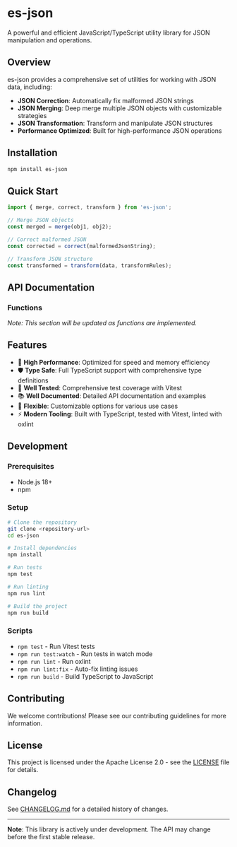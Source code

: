 # es-json

A powerful and efficient JavaScript/TypeScript utility library for JSON manipulation and operations.

## Overview

es-json provides a comprehensive set of utilities for working with JSON data, including:

- **JSON Correction**: Automatically fix malformed JSON strings
- **JSON Merging**: Deep merge multiple JSON objects with customizable strategies
- **JSON Transformation**: Transform and manipulate JSON structures
- **Performance Optimized**: Built for high-performance JSON operations

## Installation

```bash
npm install es-json
```

## Quick Start

```javascript
import { merge, correct, transform } from 'es-json';

// Merge JSON objects
const merged = merge(obj1, obj2);

// Correct malformed JSON
const corrected = correct(malformedJsonString);

// Transform JSON structure
const transformed = transform(data, transformRules);
```

## API Documentation

### Functions

*Note: This section will be updated as functions are implemented.*

<!-- Functions will be documented here as they are added -->

## Features

- 🚀 **High Performance**: Optimized for speed and memory efficiency
- 🛡️ **Type Safe**: Full TypeScript support with comprehensive type definitions
- 🧪 **Well Tested**: Comprehensive test coverage with Vitest
- 📚 **Well Documented**: Detailed API documentation and examples
- 🔧 **Flexible**: Customizable options for various use cases
- ⚡ **Modern Tooling**: Built with TypeScript, tested with Vitest, linted with oxlint

## Development

### Prerequisites

- Node.js 18+
- npm

### Setup

```bash
# Clone the repository
git clone <repository-url>
cd es-json

# Install dependencies
npm install

# Run tests
npm test

# Run linting
npm run lint

# Build the project
npm run build
```

### Scripts

- `npm test` - Run Vitest tests
- `npm run test:watch` - Run tests in watch mode
- `npm run lint` - Run oxlint
- `npm run lint:fix` - Auto-fix linting issues
- `npm run build` - Build TypeScript to JavaScript

## Contributing

We welcome contributions! Please see our contributing guidelines for more information.

## License

This project is licensed under the Apache License 2.0 - see the [LICENSE](LICENSE) file for details.

## Changelog

See [CHANGELOG.md](CHANGELOG.md) for a detailed history of changes.

---

**Note**: This library is actively under development. The API may change before the first stable release.
